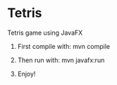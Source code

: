 # Tetris

Tetris game using JavaFX

1) First compile with: mvn compile

2) Then run with: mvn javafx:run

3) Enjoy!
